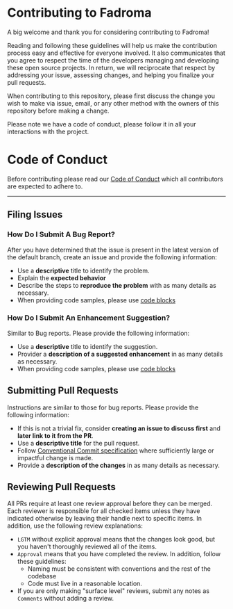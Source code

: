# Contributing to Fadroma
A big welcome and thank you for considering contributing to Fadroma!

Reading and following these guidelines will help us make the contribution process easy and effective for everyone involved. It also communicates that you agree to respect the time of the developers managing and developing these open source projects. In return, we will reciprocate that respect by addressing your issue, assessing changes, and helping you finalize your pull requests.

When contributing to this repository, please first discuss the change you wish to make via issue, email, or any other method with the owners of this repository before making a change.

Please note we have a code of conduct, please follow it in all your interactions with the project.

# Code of Conduct
Before contributing please read our [Code of Conduct](CODE_OF_CONDUCT.md) which
all contributors are expected to adhere to.

---
## Filing Issues
### How Do I Submit A Bug Report?
After you have determined that the issue is present in the latest version of the default branch, create an issue and provide the following information:

- Use a **descriptive** title to identify the problem.
- Explain the **expected behavior**
- Describe the steps to **reproduce the problem** with as many details as necessary.
- When providing code samples, please use [code blocks](https://docs.github.com/en/github/writing-on-github/working-with-advanced-formatting/creating-and-highlighting-code-blocks)

### How Do I Submit An Enhancement Suggestion?
Similar to Bug reports. Please provide the following information:

- Use a **descriptive** title to identify the suggestion.
- Provider a **description of a suggested enhancement** in as many details as necessary.
- When providing code samples, please use [code blocks](https://docs.github.com/en/github/writing-on-github/working-with-advanced-formatting/creating-and-highlighting-code-blocks)

## Submitting Pull Requests

Instructions are similar to those for bug reports. Please provide the following
information:

- If this is not a trivial fix, consider **creating an issue to discuss first** and **later link to it from the PR**.
- Use a **descriptive title** for the pull request.
- Follow [Conventional Commit specification](https://www.conventionalcommits.org/en/v1.0.0/) where sufficiently large or impactful change is made.
- Provide a **description of the changes** in as many details as necessary.

## Reviewing Pull Requests
All PRs require at least one review approval before they can be merged. Each reviewer is responsible
for all checked items unless they have indicated otherwise by leaving their handle next to specific
items. In addition, use the following review explanations:

- `LGTM` without explicit approval means that the changes look good, but you haven't thoroughly reviewed all of the items.
- `Approval` means that you have completed the review. In addition, follow these guidelines:
    - Naming must be consistent with conventions and the rest of the codebase
    - Code must live in a reasonable location.
- If you are only making "surface level" reviews, submit any notes as `Comments` without adding a review.